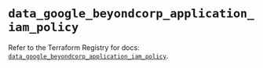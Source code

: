 # `data_google_beyondcorp_application_iam_policy`

Refer to the Terraform Registry for docs: [`data_google_beyondcorp_application_iam_policy`](https://registry.terraform.io/providers/hashicorp/google-beta/6.26.0/docs/data-sources/google_beyondcorp_application_iam_policy).
